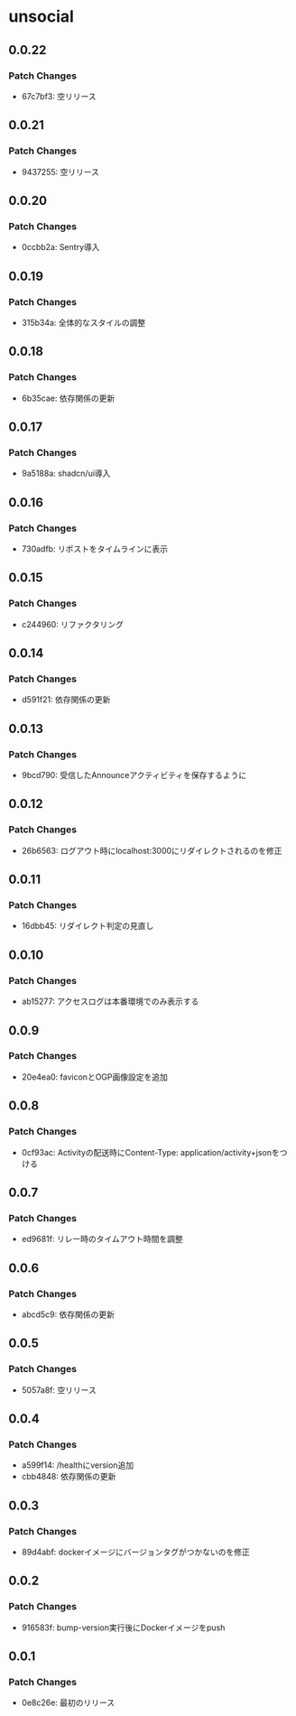 # unsocial

## 0.0.22

### Patch Changes

- 67c7bf3: 空リリース

## 0.0.21

### Patch Changes

- 9437255: 空リリース

## 0.0.20

### Patch Changes

- 0ccbb2a: Sentry導入

## 0.0.19

### Patch Changes

- 315b34a: 全体的なスタイルの調整

## 0.0.18

### Patch Changes

- 6b35cae: 依存関係の更新

## 0.0.17

### Patch Changes

- 9a5188a: shadcn/ui導入

## 0.0.16

### Patch Changes

- 730adfb: リポストをタイムラインに表示

## 0.0.15

### Patch Changes

- c244960: リファクタリング

## 0.0.14

### Patch Changes

- d591f21: 依存関係の更新

## 0.0.13

### Patch Changes

- 9bcd790: 受信したAnnounceアクティビティを保存するように

## 0.0.12

### Patch Changes

- 26b6563: ログアウト時にlocalhost:3000にリダイレクトされるのを修正

## 0.0.11

### Patch Changes

- 16dbb45: リダイレクト判定の見直し

## 0.0.10

### Patch Changes

- ab15277: アクセスログは本番環境でのみ表示する

## 0.0.9

### Patch Changes

- 20e4ea0: faviconとOGP画像設定を追加

## 0.0.8

### Patch Changes

- 0cf93ac: Activityの配送時にContent-Type: application/activity+jsonをつける

## 0.0.7

### Patch Changes

- ed9681f: リレー時のタイムアウト時間を調整

## 0.0.6

### Patch Changes

- abcd5c9: 依存関係の更新

## 0.0.5

### Patch Changes

- 5057a8f: 空リリース

## 0.0.4

### Patch Changes

- a599f14: /healthにversion追加
- cbb4848: 依存関係の更新

## 0.0.3

### Patch Changes

- 89d4abf: dockerイメージにバージョンタグがつかないのを修正

## 0.0.2

### Patch Changes

- 916583f: bump-version実行後にDockerイメージをpush

## 0.0.1

### Patch Changes

- 0e8c26e: 最初のリリース
